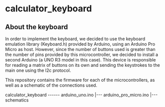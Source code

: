# calculator_keyboard

## About the keyboard
In order to implement the keyboard, we decided to use the keyboard emulation library (Keyboard.h) provided by Arduino, using an Arduino Pro Micro as host.
However, since the number of buttons used is greater than the number of pins provided by this microcontroller, we decided to install a second Arduino (a UNO R3 model in this case).
This device is responsible for reading a matrix of buttons on its own and sending the keystrokes to the main one using the I2c protocol.

This repository contains the firmware for each of the microcontrollers, as well as a schematic of the connections used.

calculator_keyboard ------ arduino_uno.ino
                      |--- arduino_pro_micro.ino
                      |--- schematics
